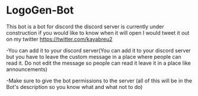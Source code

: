 # LogoGen-Bot
This bot is a bot for discord the discord server is currently under construction if you would like to know when it will open I would tweet it out on my twitter https://twitter.com/kayabreu2

-You can add it to your discord server(You can add it to your discord server but you have to leave the custom message in a place where people can read it. Do not edit the message so people can read it leave it in a place like announcements)

-Make sure to give the bot permissions to the server (all of this will be in the Bot's description so you know what and what not to do)
